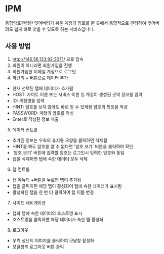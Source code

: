 # IPM
통합암호관리란 잊어버리기 쉬운 계정과 암호를 한 곳에서 통합적으로 관리하여 잊어버려도 쉽게 바로 찾을 수 있도록 하는 서비스입니다.

## 사용 방법
1. http://146.56.133.92:3071/ 으로 접속
2. 회원이 아니라면 회원가입을 진행
3. 회원가입한 이메일 계정으로 로그인
4. 하단의 + 버튼으로 데이터 추가
  - 현재 선택된 탭에 데이터가 추가됨
  - HOST: 사이트 이름 또는 서비스 이름 등 계정이 생성된 곳의 정보를 입력
  - ID: 계정명을 입력
  - HINT: 암호를 보지 않아도 바로 알 수 있게끔 암호의 특징을 작성
  - PASSWORD: 계정의 암호를 작성
  - Enter로 작성된 정보 제출
5. 데이터 컨트롤
  - 추가된 정보는 우측의 휴지통 모양을 클릭하면 삭제됨
  - HINT를 봐도 암호를 알 수 없다면 '암호 보기' 버튼을 클릭하여 확인
  - '암호 보기' 버튼에 입력할 암호는 로그인시 입력한 암호와 동일
  - 탭을 삭제하면 탭에 속한 데이터 모두 삭제
6. 탭 컨트롤
  - 탭 메뉴의 +버튼을 누르면 탭이 추가됨
  - 탭을 클릭하면 해당 탭이 활성화어 탭에 속한 데이터가 표시됨
  - 활성화된 탭을 한 번 더 클릭하여 탭 이름 변경
7. 사이드 네비게이션
  - 탭과 탭에 속한 데이터의 호스트명 표시
  - 호스트명을 클릭하면 해당 데이터가 속한 탭 활성화
8. 로그아웃
  - 우측 상단의 이미지를 클릭하여 모달창 활성화
  - 모달창의 로그아웃 버튼 클릭

